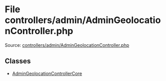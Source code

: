 File controllers/admin/AdminGeolocationController.php
=========

Source: [controllers/admin/AdminGeolocationController.php](https://github.com/PrestaShop/PrestaShop/blob/1.6.0.4/controllers/admin/AdminGeolocationController.php)


Classes
-------

* [AdminGeolocationControllerCore](class.AdminGeolocationControllerCore.md)


